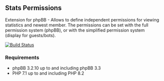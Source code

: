 ## Stats Permissions
Extension for phpBB - Allows to define independent permissions for viewing statistics and newest member. The permissions can be set with the full permission system (phpBB), or with the simplified permission system (display for guests/bots).

[![Build Status](https://github.com/LukeWCS/stats-permissions/workflows/Tests/badge.svg)](https://github.com/LukeWCS/stats-permissions/actions)

### Requirements
* phpBB 3.2.10 up to and including phpBB 3.3
* PHP 7.1 up to and including PHP 8.2
